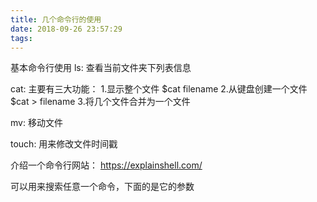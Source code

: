 ```yaml
---
title: 几个命令行的使用
date: 2018-09-26 23:57:29
tags:
---
```



基本命令行使用
ls: 查看当前文件夹下列表信息

cat: 主要有三大功能： 1.显示整个文件 $cat filename 2.从键盘创建一个文件 $cat > filename
3.将几个文件合并为一个文件

mv: 移动文件

touch: 用来修改文件时间戳

介绍一个命令行网站： https://explainshell.com/

可以用来搜索任意一个命令，下面的是它的参数